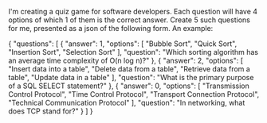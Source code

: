 I'm creating a quiz game for software developers. Each question will have 4 options of which 1 of them is the correct answer.
Create 5 such questions for me, presented as a json of the following form. An example:

{
 "questions": [
  {
   "answer": 1,
   "options": [
    "Bubble Sort",
    "Quick Sort",
    "Insertion Sort",
    "Selection Sort"
   ],
   "question": "Which sorting algorithm has an average time complexity of O(n log n)?"
  },
  {
   "answer": 2,
   "options": [
    "Insert data into a table",
    "Delete data from a table",
    "Retrieve data from a table",
    "Update data in a table"
   ],
   "question": "What is the primary purpose of a SQL SELECT statement?"
  },
  {
   "answer": 0,
   "options": [
    "Transmission Control Protocol",
    "Time Control Protocol",
    "Transport Connection Protocol",
    "Technical Communication Protocol"
   ],
   "question": "In networking, what does TCP stand for?"
  }
 ]
}
